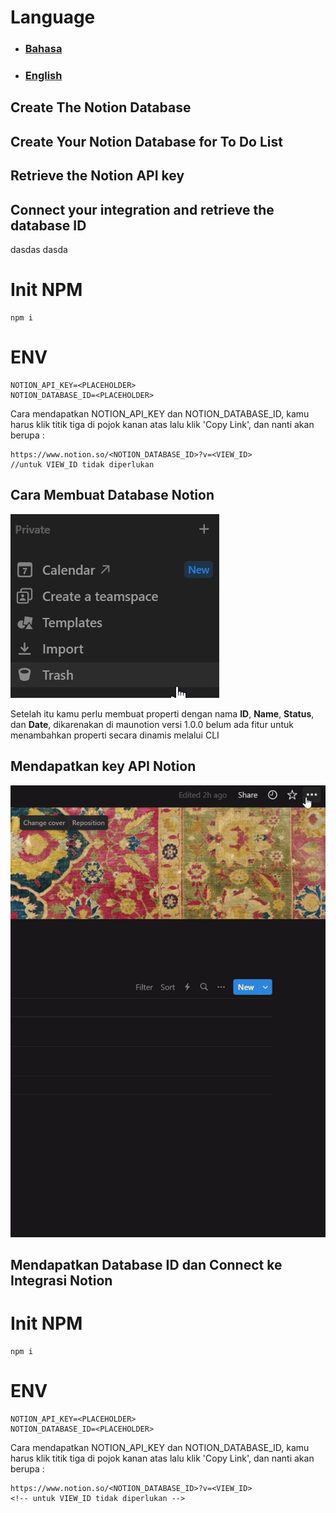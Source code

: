 # Language
- ### [Bahasa](#cara-membuat-database-notion) 
- ### [English](#create-the-notion-database)

## Create The Notion Database

## Create Your Notion Database for To Do List 

## Retrieve the Notion API key

## Connect your integration and retrieve the database ID



dasdas
dasda
# Init NPM
```
npm i
```
# ENV
```
NOTION_API_KEY=<PLACEHOLDER>
NOTION_DATABASE_ID=<PLACEHOLDER>
```
Cara mendapatkan NOTION_API_KEY dan NOTION_DATABASE_ID, kamu harus klik titik tiga di pojok kanan atas lalu klik 'Copy Link', dan nanti akan berupa : 
```
https://www.notion.so/<NOTION_DATABASE_ID>?v=<VIEW_ID>
//untuk VIEW_ID tidak diperlukan
```
## Cara Membuat Database Notion
![Alt Text](image\create_notion_db.gif)

Setelah itu kamu perlu membuat properti dengan nama **ID**, **Name**, **Status**, dan **Date**, dikarenakan di maunotion versi 1.0.0 belum ada fitur untuk menambahkan properti secara dinamis melalui CLI 

## Mendapatkan key API Notion
![Alt Text](image\connection_notion.gif)

## Mendapatkan Database ID dan Connect ke Integrasi Notion


# Init NPM
```
npm i
```
# ENV
```
NOTION_API_KEY=<PLACEHOLDER>
NOTION_DATABASE_ID=<PLACEHOLDER>
```
Cara mendapatkan NOTION_API_KEY dan NOTION_DATABASE_ID, kamu harus klik titik tiga di pojok kanan atas lalu klik 'Copy Link', dan nanti akan berupa : 
```
https://www.notion.so/<NOTION_DATABASE_ID>?v=<VIEW_ID>
<!-- untuk VIEW_ID tidak diperlukan -->
```
